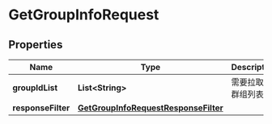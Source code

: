 

# GetGroupInfoRequest


## Properties

| Name | Type | Description | Notes |
|------------ | ------------- | ------------- | -------------|
|**groupIdList** | **List&lt;String&gt;** | 需要拉取的群组列表 |  |
|**responseFilter** | [**GetGroupInfoRequestResponseFilter**](GetGroupInfoRequestResponseFilter.md) |  |  [optional] |



